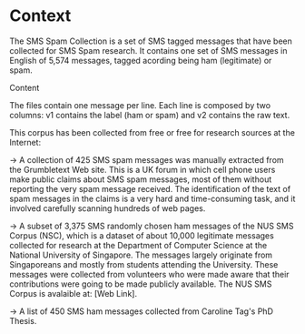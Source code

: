 <h1>Context</h1>

The SMS Spam Collection is a set of SMS tagged messages that have been collected for SMS Spam research. It contains one set of SMS messages in English of 5,574 messages, tagged acording being ham (legitimate) or spam.

</h2>Content</h2>

The files contain one message per line. Each line is composed by two columns: v1 contains the label (ham or spam) and v2 contains the raw text.

This corpus has been collected from free or free for research sources at the Internet:

-> A collection of 425 SMS spam messages was manually extracted from the Grumbletext Web site. 
    This is a UK forum in which cell phone users make public claims about SMS spam messages, most of them without reporting the very spam message received. 
    The identification of the text of spam messages in the claims is a very hard and time-consuming task, and it involved carefully scanning hundreds of web pages.


-> A subset of 3,375 SMS randomly chosen ham messages of the NUS SMS Corpus (NSC), which is a dataset of about 10,000 legitimate messages collected for research at                         the Department of Computer Science at the National University of Singapore. 
    The messages largely originate from Singaporeans and mostly from students attending the University. 
    These messages were collected from volunteers who were made aware that their contributions were going to be made publicly available. 
    The NUS SMS Corpus is avalaible at: [Web Link]. 


-> A list of 450 SMS ham messages collected from Caroline Tag's PhD Thesis.
